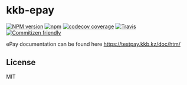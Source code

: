 # kkb-epay

[![NPM version](https://img.shields.io/npm/v/kkb-epay.svg)](https://www.npmjs.com/package/kkb-epay)
[![npm](https://img.shields.io/npm/dt/kkb-epay.svg)](https://www.npmjs.com/package/kkb-epay)
[![codecov coverage](https://img.shields.io/codecov/c/github/nodkz/kkb-epay.svg)](https://codecov.io/github/nodkz/kkb-epay)
[![Travis](https://img.shields.io/travis/nodkz/kkb-epay.svg?maxAge=2592000)](https://travis-ci.org/nodkz/kkb-epay)
[![Commitizen friendly](https://img.shields.io/badge/commitizen-friendly-brightgreen.svg)](http://commitizen.github.io/cz-cli/)


ePay documentation can be found here https://testpay.kkb.kz/doc/htm/

## License

MIT
